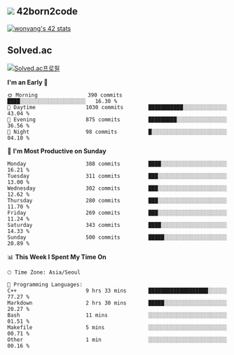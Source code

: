
## <img src="https://img.shields.io/badge/-000000?style=flat&logo=42&logoColor=white"> 42born2code
[![wonyang's 42 stats](https://badge42.vercel.app/api/v2/cl5nhe5b6007809kydha7ht42/stats?cursusId=21&coalitionId=88)](https://profile.intra.42.fr/users/wonyang)

## Solved.ac
[![Solved.ac프로필](http://mazassumnida.wtf/api/v2/generate_badge?boj=bennyws)](https://solved.ac/bennyws)

<!--START_SECTION:waka-->
**I'm an Early 🐤** 

```text
🌞 Morning                390 commits         ████░░░░░░░░░░░░░░░░░░░░░   16.30 % 
🌆 Daytime                1030 commits        ███████████░░░░░░░░░░░░░░   43.04 % 
🌃 Evening                875 commits         █████████░░░░░░░░░░░░░░░░   36.56 % 
🌙 Night                  98 commits          █░░░░░░░░░░░░░░░░░░░░░░░░   04.10 % 
```
📅 **I'm Most Productive on Sunday** 

```text
Monday                   388 commits         ████░░░░░░░░░░░░░░░░░░░░░   16.21 % 
Tuesday                  311 commits         ███░░░░░░░░░░░░░░░░░░░░░░   13.00 % 
Wednesday                302 commits         ███░░░░░░░░░░░░░░░░░░░░░░   12.62 % 
Thursday                 280 commits         ███░░░░░░░░░░░░░░░░░░░░░░   11.70 % 
Friday                   269 commits         ███░░░░░░░░░░░░░░░░░░░░░░   11.24 % 
Saturday                 343 commits         ████░░░░░░░░░░░░░░░░░░░░░   14.33 % 
Sunday                   500 commits         █████░░░░░░░░░░░░░░░░░░░░   20.89 % 
```


📊 **This Week I Spent My Time On** 

```text
🕑︎ Time Zone: Asia/Seoul

💬 Programming Languages: 
C++                      9 hrs 33 mins       ███████████████████░░░░░░   77.27 % 
Markdown                 2 hrs 30 mins       █████░░░░░░░░░░░░░░░░░░░░   20.27 % 
Bash                     11 mins             ░░░░░░░░░░░░░░░░░░░░░░░░░   01.51 % 
Makefile                 5 mins              ░░░░░░░░░░░░░░░░░░░░░░░░░   00.71 % 
Other                    1 min               ░░░░░░░░░░░░░░░░░░░░░░░░░   00.16 % 
```


<!--END_SECTION:waka-->
